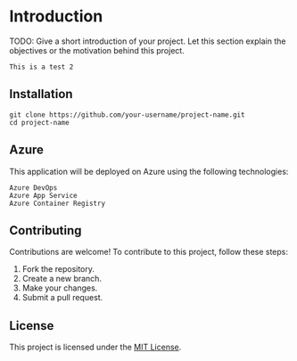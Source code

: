 # Introduction 
TODO: Give a short introduction of your project. Let this section explain the objectives or the motivation behind this project. 

```
This is a test 2
```

## Installation
```
git clone https://github.com/your-username/project-name.git
cd project-name
```


## Azure
This application will be deployed on Azure using the following technologies:

    Azure DevOps
    Azure App Service
    Azure Container Registry


## Contributing
Contributions are welcome! To contribute to this project, follow these steps:

1. Fork the repository.
2. Create a new branch.
3. Make your changes.
4. Submit a pull request.


## License
This project is licensed under the [MIT License](https://opensource.org/licenses/MIT).
